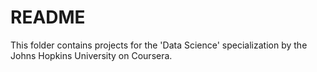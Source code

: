 README
===================

This folder contains projects for the 'Data Science' specialization by the Johns Hopkins University on Coursera.

